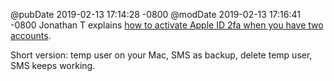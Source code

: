 @pubDate 2019-02-13 17:14:28 -0800
@modDate 2019-02-13 17:16:41 -0800
Jonathan T explains <a href="https://www.jonathant.com/2019/02/13/how-to-activate-apple-id-2fa-when-you-have-two-accounts/">how to activate Apple ID 2fa when you have two accounts</a>.

Short version: temp user on your Mac, SMS as backup, delete temp user, SMS keeps working.
